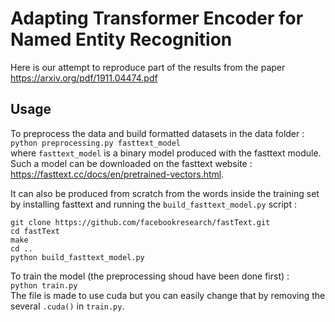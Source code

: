 # Adapting Transformer Encoder for Named Entity Recognition

Here is our attempt to reproduce part of the results from the paper https://arxiv.org/pdf/1911.04474.pdf


## Usage

To preprocess the data and build formatted datasets in the data folder :  
`python preprocessing.py fasttext_model`  
where `fasttext_model` is a binary model produced with the fasttext module.  
Such a model can be downloaded on the fasttext website : https://fasttext.cc/docs/en/pretrained-vectors.html.

It can also be produced from scratch from the words inside the training set by installing fasttext and running the `build_fasttext_model.py` script :  
```
git clone https://github.com/facebookresearch/fastText.git  
cd fastText 
make
cd ..
python build_fasttext_model.py
```

To train the model (the preprocessing shoud have been done first) :  
`python train.py`  
The file is made to use cuda but you can easily change that by removing the several `.cuda()` in `train.py`.
